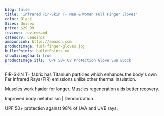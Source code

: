 ```yaml
---
blog: false
title: 'Infrared Fir-Skin T+ Men & Women Full Finger Gloves'
color: Black
Sizes: Unisex
price: $29.99
reviews: reviews.md
category: Leggings
amazonLink: https://amazon.com
productImage: full-finger-gloves.jpg
bulletPoints: bulletPoints.md
showSizingChart: true
productImageTitle: 'UPF 50+ UV Protection Glove Sun Block'
---
```


FIR-SKIN T+ fabric has Titanium particles which enhances the body's own <span class="textSectionEm">Far Infrared Rays (FIR)</span> emissions unlike other thermal insulation. 

Muscles work harder for longer. Muscles regeneration aids better recovery. 

Improved body metabolism | Deodorization.

UPF 50+ protection against 98% of UVA and UVB rays.